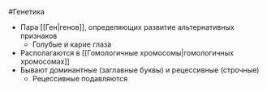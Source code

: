 #Генетика 
- Пара [[Ген|генов]], определяющих развитие альтернативных признаков 
	- Голубые и карие глаза
- Располагаются в [[Гомологичные хромосомы|гомологичных хромосомах]] 
- Бывают доминантные (заглавные буквы) и рецессивные (строчные)
	- Рецессивные подавляются 